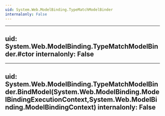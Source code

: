 ```yaml
---
uid: System.Web.ModelBinding.TypeMatchModelBinder
internalonly: False
---
```


---
uid: System.Web.ModelBinding.TypeMatchModelBinder.#ctor
internalonly: False
---

---
uid: System.Web.ModelBinding.TypeMatchModelBinder.BindModel(System.Web.ModelBinding.ModelBindingExecutionContext,System.Web.ModelBinding.ModelBindingContext)
internalonly: False
---
